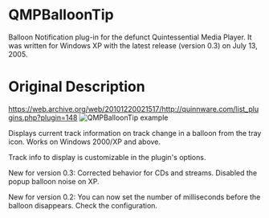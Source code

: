 # QMPBalloonTip
Balloon Notification plug-in for the defunct Quintessential Media Player. It was written for Windows XP with the latest release (version 0.3) on July 13, 2005.

# Original Description
https://web.archive.org/web/20101220021517/http://quinnware.com/list_plugins.php?plugin=148
![QMPBalloonTip example](https://web.archive.org/web/20101219135914im_/http://quinnware.com/img/plugin_screens/BalloonNotification.gif)

Displays current track information on track change in a balloon from the tray icon. Works on Windows 2000/XP and above.

Track info to display is customizable in the plugin's options.

New for version 0.3: Corrected behavior for CDs and streams. Disabled the popup balloon noise on XP.

New for version 0.2: You can now set the number of milliseconds before the balloon disappears. Check the configuration.
